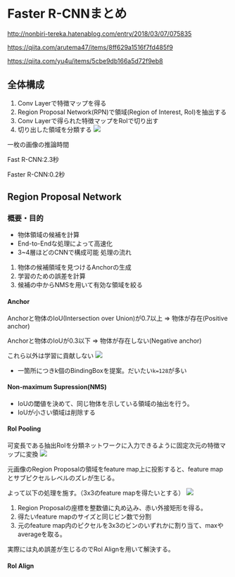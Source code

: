 # Faster R-CNNまとめ
http://nonbiri-tereka.hatenablog.com/entry/2018/03/07/075835

https://qiita.com/arutema47/items/8ff629a1516f7fd485f9

https://qiita.com/yu4u/items/5cbe9db166a5d72f9eb8

## 全体構成
1. Conv Layerで特徴マップを得る
2. Region Proposal Network(RPN)で領域(Region of Interest, RoI)を抽出する
3. Conv Layerで得られた特徴マップをRoIで切り出す
4. 切り出した領域を分類する
![](https://cdn-ak.f.st-hatena.com/images/fotolife/t/tereka/20180303/20180303132456.png)

一枚の画像の推論時間

Fast R-CNN:2.3秒

Faster R-CNN:0.2秒

## Region Proposal Network

### 概要・目的
- 物体領域の候補を計算
- End-to-Endな処理によって高速化
- 3~4層ほどのCNNで構成可能
処理の流れ
1. 物体の候補領域を見つけるAnchorの生成
2. 学習のための誤差を計算
3. 候補の中からNMSを用いて有効な領域を絞る

#### Anchor
Anchorと物体のIoU(Intersection over Union)が0.7以上 => 物体が存在(Positive anchor)

Anchorと物体のIoUが0.3以下 => 物体が存在しない(Negative anchor)

これら以外は学習に貢献しない
![](https://camo.qiitausercontent.com/bc1839c4c56095cdb9ccfdedb02f419a7cd3af67/68747470733a2f2f71696974612d696d6167652d73746f72652e73332e616d617a6f6e6177732e636f6d2f302f3137313931352f34646538303631372d313462372d653937302d663130382d6531383366306231646133342e706e67)
- 一箇所につきk個のBindingBoxを提案。だいたい`k=128`が多い

#### Non-maximum Supression(NMS)
- IoUの閾値を決めて、同じ物体を示している領域の抽出を行う。
- IoUが小さい領域は削除する

#### Rol Pooling
可変長である抽出RoIを分類ネットワークに入力できるように固定次元の特徴マップに変換 
![](https://camo.qiitausercontent.com/8cf05cf36d952981add1dbf70b0cafa01731adfe/68747470733a2f2f71696974612d696d6167652d73746f72652e73332e616d617a6f6e6177732e636f6d2f302f3133393830392f63383161356163372d663135392d303835382d653162642d6537326664343262646363392e706e67)

元画像のRegion Proposalの領域をfeature map上に投影すると、feature mapとサブピクセルレベルのズレが生じる。

よって以下の処理を施す。（3x3のfeature mapを得たいとする）
![](https://camo.qiitausercontent.com/ab088881a617422c99b40610f357cad4ac0037b7/68747470733a2f2f71696974612d696d6167652d73746f72652e73332e616d617a6f6e6177732e636f6d2f302f3133393830392f39616366363937312d363263332d383265312d656136312d3562613062623736393862312e706e67)
1. Region Proposalの座標を整数値に丸め込み、赤い外接矩形を得る。
2. 得たいfeature mapのサイズと同じビン数で分割
3. 元のfeature map内のピクセルを3x3のビンのいずれかに割り当て、maxやaverageを取る。

実際には丸め誤差が生じるのでRol Alignを用いて解決する。

#### Rol Align
